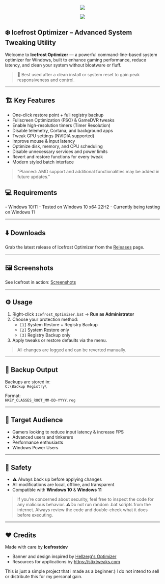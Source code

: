 <p align="center">
   <img src="https://github.com/Icefrostki/Icefrost_Optimizer/blob/main/Master/Banner1.png"
"
">
</p>

<p align="center">
	<a href="https://github.com/Icefrostki/Icefrost_Optimizer/releases/download/v.0.0.1/Icefrost.Optimizer.bat" target="_blank">
		<img src="https://github.com/Icefrostki/Icefrost_Optimizer/blob/main/Master/Download.png">
	</a>
</p>

<h2 align="left">❄️ Icefrost Optimizer – Advanced System Tweaking Utility</h2>

Welcome to **Icefrost Optimizer** — a powerful command-line-based system optimizer for Windows, built to enhance gaming performance, reduce latency, and clean your system without bloatware or fluff.

> 🧼 Best used after a clean install or system reset to gain peak responsiveness and control.

---

<h2 align="left">🏗️ Key Features</h2>

- One-click restore point + full registry backup  
- Fullscreen Optimization (FSO) & GameDVR tweaks  
- Enable high-resolution timers (Timer Resolution)  
- Disable telemetry, Cortana, and background apps  
- Tweak GPU settings (NVIDIA supported) 
- Improve mouse & input latency  
- Optimize disk, memory, and CPU scheduling  
- Disable unnecessary services and power limits  
- Revert and restore functions for every tweak  
- Modern styled batch interface
> "Planned: AMD support and additional functionalities may be added in future updates."

<h2 align="left">💻 Requirements</h2>
- Windows 10/11
  - Tested on Windows 10 x64 22H2 
  - Currently being testing on Windows 11


---

<h2 align="left">⬇️ Downloads</h2>

Grab the latest release of Icefrost Optimizer from the [Releases](https://github.com/Icefrostki/Icefrost_Optimizer/releases) page.

---

<h2 align="left">🖼️ Screenshots</h2>

See Icefrost in action: [Screenshots](https://github.com/icefrostki/icefrost-optimizer/blob/main/SCREENSHOTS.md) 

---

<h2 align="left">⚙️ Usage</h2>

1. Right-click `Icefrost_Optimizer.bat` → **Run as Administrator**  
2. Choose your protection method:  
   - `[1]` System Restore + Registry Backup  
   - `[2]` System Restore only  
   - `[3]` Registry Backup only  
3. Apply tweaks or restore defaults via the menu.

> All changes are logged and can be reverted manually.

---

<h2 align="left">🔄 Backup Output</h2>

Backups are stored in:  
`C:\Backup Registry\`  

Format:  
`HKEY_CLASSES_ROOT_MM-DD-YYYY.reg`

---

<h2 align="left">🧠 Target Audience</h2>

- Gamers looking to reduce input latency & increase FPS  
- Advanced users and tinkerers  
- Performance enthusiasts
- Windows Power Users

---

<h2 align="left">🔐 Safety</h2>

- ⚠️ Always back up before applying changes  
- All modifications are local, offline, and transparent  
- Compatible with **Windows 10** & **Windows 11**
> If you’re concerned about security, feel free to inspect the code for any malicious behavior.
> ⚠️Do not run random .bat scripts from the internet. Always review the code and double-check what it does before executing.

---

<h2 align="left">❤️ Credits</h2>

Made with care by **Icefrostdev**  
- Banner and design inspired by [Hellzerg's Optimizer](https://github.com/hellzerg/optimizer)
- Resources for applications by https://stixtweaks.com

This is just a simple project that i made as a beginner:) I do not intend to sell or distribute this for my personal gain.

